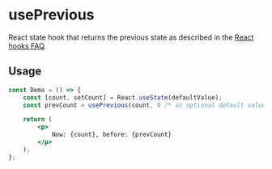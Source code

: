 # usePrevious

React state hook that returns the previous state as described in the [React hooks FAQ](https://reactjs.org/docs/hooks-faq.html#how-to-get-the-previous-props-or-state).

## Usage

```jsx
const Demo = () => {
    const [count, setCount] = React.useState(defaultValue);
    const prevCount = usePrevious(count, 0 /* an optional default value for prevCount */);

    return (
        <p>
            Now: {count}, before: {prevCount}
        </p>
    );
};
```
